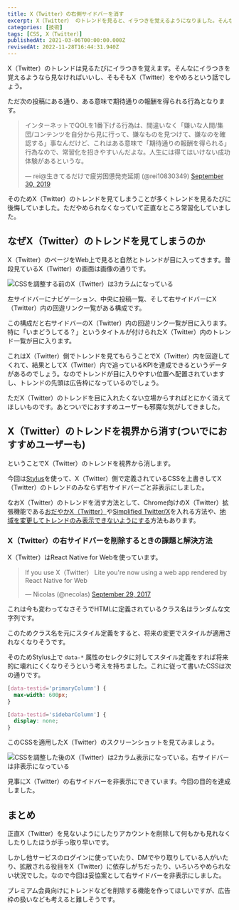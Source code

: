 ```yaml
---
title: X（Twitter）の右側サイドバーを消す
excerpt: X（Twitter） のトレンドを見ると、イラつきを覚えるようになりました。そんなにイラつきを覚えるようなら見なければいいし、そもそも X（Twitter） やめろという話はあります。
categories: [技術]
tags: [CSS, X（Twitter）]
publishedAt: 2021-03-06T00:00:00.000Z
revisedAt: 2022-11-28T16:44:31.940Z
---
```


X（Twitter）のトレンドは見るたびにイラつきを覚えます。そんなにイラつきを覚えるようなら見なければいいし、そもそもX（Twitter）をやめろという話でしょう。

ただ次の投稿にある通り、ある意味で期待通りの報酬を得られる行為となります。

<blockquote class="twitter-tweet"><p lang="ja" dir="ltr">インターネットでQOLを1番下げる行為は、間違いなく「嫌いな人間/集団/コンテンツを自分から見に行って、嫌なものを見つけて、嫌なのを確認する」事なんだけど、これはある意味で「期待通りの報酬を得られる」行為なので、常習化を招きやすいんだよな。人生には得てはいけない成功体験があるというな。</p>&mdash; rei@生きてるだけで疲労困憊発売延期 (@rei10830349) <a href="https://twitter.com/rei10830349/status/1178553747770753025?ref_src=twsrc%5Etfw">September 30, 2019</a></blockquote>

そのためX（Twitter）のトレンドを見てしまうことが多くトレンドを見るたびに後悔していました。ただやめられなくなっていて正直なところ常習化していました。

## なぜX（Twitter）のトレンドを見てしまうのか

X（Twitter）のページをWeb上で見ると自然とトレンドが目に入ってきます。普段見ているX（Twitter）の画面は画像の通りです。

![CSSを調整する前のX（Twitter）は3カラムになっている](https://blog-assets.kubosho.com/twitter_home_before.png)

左サイドバーにナビゲーション、中央に投稿一覧、そして右サイドバーにX（Twitter）内の回遊リンク一覧がある構成です。

この構成だと右サイドバーのX（Twitter）内の回遊リンク一覧が目に入ります。特に「いまどうしてる？」というタイトルが付けられたX（Twitter）内のトレンド一覧が目に入ります。

これはX（Twitter）側でトレンドを見てもらうことでX（Twitter）内を回遊してくれて、結果としてX（Twitter）内で追っているKPIを達成できるというデータがあるのでしょう。なのでトレンドが目に入りやすい位置へ配置されていますし、トレンドの先頭は広告枠になっているのでしょう。

ただX（Twitter）のトレンドを目に入れたくない立場からすればとにかく消えてほしいものです。あとついでにおすすめユーザーも邪魔な気がしてきました。

## X（Twitter）のトレンドを視界から消す(ついでにおすすめユーザーも)

ということでX（Twitter）のトレンドを視界から消します。

今回は[Stylus](https://chrome.google.com/webstore/detail/stylus/clngdbkpkpeebahjckkjfobafhncgmne?hl=ja)を使って、X（Twitter）側で定義されているCSSを上書きしてX（Twitter）のトレンドのみならず右サイドバーごと非表示にしました。

なおX（Twitter）のトレンドを消す方法として、Chrome向けのX（Twitter）拡張機能である[おだやかX（Twitter）](https://chrome.google.com/webstore/detail/calm-twitter/cknklikacoaeledfaldmhabmldkldocj?hl=ja)や[Simplified Twitter/X](https://chrome.google.com/webstore/detail/simplified-twitter/kfopmjhmejbgomgeajemgpgpbckpoopg/related)を入れる方法や、[地域を変更してトレンドのみ表示できないようにする](https://www.tsukutarou.net/entry/X（Twitter）-Trend-Shutout)方法もあります。

### X（Twitter）の右サイドバーを削除するときの課題と解決方法

X（Twitter）はReact Native for Webを使っています。

<blockquote class="twitter-tweet"><p lang="en" dir="ltr">If you use X（Twitter） Lite you&#39;re now using a web app rendered by React Native for Web</p>&mdash; Nicolas (@necolas) <a href="https://twitter.com/necolas/status/913877194199359488?ref_src=twsrc%5Etfw">September 29, 2017</a></blockquote>

これは今も変わってなさそうでHTMLに定義されているクラス名はランダムな文字列です。

このためクラス名を元にスタイル定義をすると、将来の変更でスタイルが適用されなくなりそうです。

そのためStylus上で `data-*` 属性のセレクタに対してスタイル定義をすれば将来的に壊れにくくなりそうという考えを持ちました。これに従って書いたCSSは次の通りです。

```css
[data-testid='primaryColumn'] {
  max-width: 600px;
}

[data-testid='sidebarColumn'] {
  display: none;
}
```

このCSSを適用したX（Twitter）のスクリーンショットを見てみましょう。

![CSSを調整した後のX（Twitter）は2カラム表示になっている。右サイドバーは非表示になっている](https://blog-assets.kubosho.com/twitter_home_after.png)

見事にX（Twitter）の右サイドバーを非表示にできています。今回の目的を達成しました。

## まとめ

正直X（Twitter）を見ないようにしたりアカウントを削除して何もかも見れなくしたりしたほうが手っ取り早いです。

しかし他サービスのログインに使っていたり、DMでやり取りしている人がいたり、拡散される役目をX（Twitter）に依存しがちだったり、いろいろやめられない状況でした。なので今回は妥協案として右サイドバーを非表示にしました。

プレミアム会員向けにトレンドなどを削除する機能を作ってほしいですが、広告枠の扱いなども考えると難しそうです。
